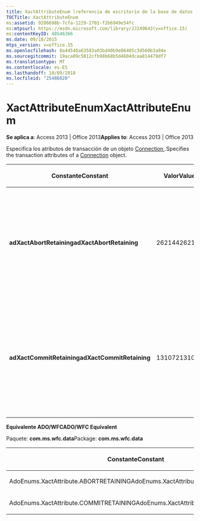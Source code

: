 ```yaml
---
title: XactAttributeEnum (referencia de escritorio de la base de datos de Access)
TOCTitle: XactAttributeEnum
ms:assetid: 9206698b-7cfa-1229-2701-f2b6949e54fc
ms:mtpsurl: https://msdn.microsoft.com/library/JJ249643(v=office.15)
ms:contentKeyID: 48546366
ms.date: 09/18/2015
mtps_version: v=office.15
ms.openlocfilehash: 8a44546a63583a03bd40b9e86405c3d560b3a94e
ms.sourcegitcommit: 19aca09c5812cfb98b68b5d4604dcaa814479df7
ms.translationtype: MT
ms.contentlocale: es-ES
ms.lasthandoff: 10/09/2018
ms.locfileid: "25486020"
---
```

# <a name="xactattributeenum"></a><span data-ttu-id="afee3-102">XactAttributeEnum</span><span class="sxs-lookup"><span data-stu-id="afee3-102">XactAttributeEnum</span></span>


<span data-ttu-id="afee3-103">**Se aplica a**: Access 2013 | Office 2013</span><span class="sxs-lookup"><span data-stu-id="afee3-103">**Applies to**: Access 2013 | Office 2013</span></span>

<span data-ttu-id="afee3-104">Especifica los atributos de transacción de un objeto [ Connection ](connection-object-ado.md).</span><span class="sxs-lookup"><span data-stu-id="afee3-104">Specifies the transaction attributes of a [Connection](connection-object-ado.md) object.</span></span>

<table>
<colgroup>
<col style="width: 33%" />
<col style="width: 33%" />
<col style="width: 33%" />
</colgroup>
<thead>
<tr class="header">
<th><p><span data-ttu-id="afee3-105">Constante</span><span class="sxs-lookup"><span data-stu-id="afee3-105">Constant</span></span></p></th>
<th><p><span data-ttu-id="afee3-106">Valor</span><span class="sxs-lookup"><span data-stu-id="afee3-106">Value</span></span></p></th>
<th><p><span data-ttu-id="afee3-107">Descripción</span><span class="sxs-lookup"><span data-stu-id="afee3-107">Description</span></span></p></th>
</tr>
</thead>
<tbody>
<tr class="odd">
<td><p><span data-ttu-id="afee3-108"><strong>adXactAbortRetaining</strong></span><span class="sxs-lookup"><span data-stu-id="afee3-108"><strong>adXactAbortRetaining</strong></span></span></p></td>
<td><p><span data-ttu-id="afee3-109">262144</span><span class="sxs-lookup"><span data-stu-id="afee3-109">262144</span></span></p></td>
<td><p><span data-ttu-id="afee3-p101">Realiza anulaciones con retención; es decir, una llamada a <a href="begintrans-committrans-and-rollbacktrans-methods-ado.md">RollbackTrans</a> inicia automáticamente una nueva transacción. No todos los proveedores admiten esto.</span><span class="sxs-lookup"><span data-stu-id="afee3-p101">Performs retaining aborts — that is, calling <a href="begintrans-committrans-and-rollbacktrans-methods-ado.md">RollbackTrans</a> automatically starts a new transaction. Not all providers support this.</span></span></p></td>
</tr>
<tr class="even">
<td><p><span data-ttu-id="afee3-112"><strong>adXactCommitRetaining</strong></span><span class="sxs-lookup"><span data-stu-id="afee3-112"><strong>adXactCommitRetaining</strong></span></span></p></td>
<td><p><span data-ttu-id="afee3-113">131072</span><span class="sxs-lookup"><span data-stu-id="afee3-113">131072</span></span></p></td>
<td><p><span data-ttu-id="afee3-p102">Realiza confirmaciones con retención; es decir, una llamada a <a href="begintrans-committrans-and-rollbacktrans-methods-ado.md">CommitTrans</a> inicia automáticamente una nueva transacción. No todos los proveedores admiten esto.</span><span class="sxs-lookup"><span data-stu-id="afee3-p102">Performs retaining commits — that is, calling <a href="begintrans-committrans-and-rollbacktrans-methods-ado.md">CommitTrans</a> automatically starts a new transaction. Not all providers support this.</span></span></p></td>
</tr>
</tbody>
</table>


<span data-ttu-id="afee3-116">**Equivalente ADO/WFC**</span><span class="sxs-lookup"><span data-stu-id="afee3-116">**ADO/WFC Equivalent**</span></span>

<span data-ttu-id="afee3-117">Paquete: **com.ms.wfc.data**</span><span class="sxs-lookup"><span data-stu-id="afee3-117">Package: **com.ms.wfc.data**</span></span>

<table>
<colgroup>
<col style="width: 100%" />
</colgroup>
<thead>
<tr class="header">
<th><p><span data-ttu-id="afee3-118">Constante</span><span class="sxs-lookup"><span data-stu-id="afee3-118">Constant</span></span></p></th>
</tr>
</thead>
<tbody>
<tr class="odd">
<td><p><span data-ttu-id="afee3-119">AdoEnums.XactAttribute.ABORTRETAINING</span><span class="sxs-lookup"><span data-stu-id="afee3-119">AdoEnums.XactAttribute.ABORTRETAINING</span></span></p></td>
</tr>
<tr class="even">
<td><p><span data-ttu-id="afee3-120">AdoEnums.XactAttribute.COMMITRETAINING</span><span class="sxs-lookup"><span data-stu-id="afee3-120">AdoEnums.XactAttribute.COMMITRETAINING</span></span></p></td>
</tr>
</tbody>
</table>

